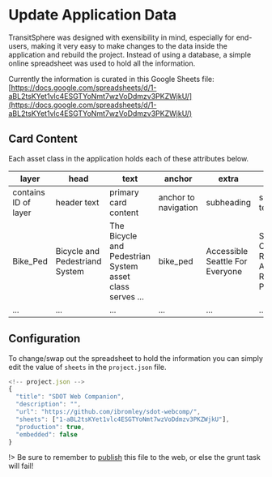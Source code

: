 # Update Application Data

TransitSphere was designed with exensibility in mind, especially for end-users, making it very easy to make changes to the data inside the application and rebuild the project. Instead of using a database, a simple online spreadsheet was used to hold all the information.

Currently the information is curated in this Google Sheets file: [https://docs.google.com/spreadsheets/d/1-aBL2tsKYet1vlc4ESGTYoNmt7wzVoDdmzv3PKZWjkU/](https://docs.google.com/spreadsheets/d/1-aBL2tsKYet1vlc4ESGTYoNmt7wzVoDdmzv3PKZWjkU/) 

## Card Content

Each asset class in the application holds each of these attributes below.

| layer | head | text | anchor | extra | extext |
| ------|------|------|--------|-------|--------|
| contains ID of layer |  header text  |  primary card content  |  anchor to navigation   |   subheading     |  secondary text | 
| Bike_Ped | Bicycle and Pedestriand System | The Bicycle and Pedestrian System asset class serves ... | bike_ped | Accessible Seattle For Everyone | SDOT's Curb Ramp and Accessible Route Planner ... |
| ... | ... | ... | ... | ... | ... |


## Configuration

To change/swap out the spreadsheet to hold the information you can simply edit the value of `sheets` in the `project.json` file.

```js
<!-- project.json -->
{
  "title": "SDOT Web Companion",
  "description": "",
  "url": "https://github.com/ibromley/sdot-webcomp/",
  "sheets": ["1-aBL2tsKYet1vlc4ESGTYoNmt7wzVoDdmzv3PKZWjkU"],
  "production": true,
  "embedded": false
}
```

!> Be sure to remember to [publish](https://support.google.com/docs/answer/37579) this file to the web, or else the grunt task will fail!